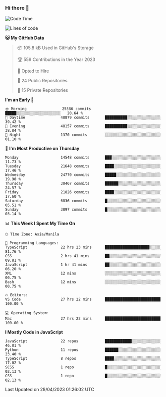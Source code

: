 ### Hi there 👋

<!--START_SECTION:waka-->
![Code Time](http://img.shields.io/badge/Code%20Time-240%20hrs%2016%20mins-blue)

![Lines of code](https://img.shields.io/badge/From%20Hello%20World%20I%27ve%20Written-57.0%20million%20lines%20of%20code-blue)

**🐱 My GitHub Data** 

> 📦 105.8 kB Used in GitHub's Storage 
 > 
> 🏆 559 Contributions in the Year 2023
 > 
> 💼 Opted to Hire
 > 
> 📜 24 Public Repositories 
 > 
> 🔑 15 Private Repositories 
 > 
**I'm an Early 🐤** 

```text
🌞 Morning                25586 commits       █████░░░░░░░░░░░░░░░░░░░░   20.64 % 
🌆 Daytime                48879 commits       ██████████░░░░░░░░░░░░░░░   39.42 % 
🌃 Evening                48157 commits       ██████████░░░░░░░░░░░░░░░   38.84 % 
🌙 Night                  1370 commits        ░░░░░░░░░░░░░░░░░░░░░░░░░   01.10 % 
```
📅 **I'm Most Productive on Thursday** 

```text
Monday                   14548 commits       ███░░░░░░░░░░░░░░░░░░░░░░   11.73 % 
Tuesday                  21648 commits       ████░░░░░░░░░░░░░░░░░░░░░   17.46 % 
Wednesday                24770 commits       █████░░░░░░░░░░░░░░░░░░░░   19.98 % 
Thursday                 30467 commits       ██████░░░░░░░░░░░░░░░░░░░   24.57 % 
Friday                   21826 commits       ████░░░░░░░░░░░░░░░░░░░░░   17.60 % 
Saturday                 6836 commits        █░░░░░░░░░░░░░░░░░░░░░░░░   05.51 % 
Sunday                   3897 commits        █░░░░░░░░░░░░░░░░░░░░░░░░   03.14 % 
```


📊 **This Week I Spent My Time On** 

```text
🕑︎ Time Zone: Asia/Manila

💬 Programming Languages: 
TypeScript               22 hrs 23 mins      ████████████████████░░░░░   81.76 % 
CSS                      2 hrs 41 mins       ██░░░░░░░░░░░░░░░░░░░░░░░   09.81 % 
JavaScript               1 hr 41 mins        ██░░░░░░░░░░░░░░░░░░░░░░░   06.20 % 
XML                      12 mins             ░░░░░░░░░░░░░░░░░░░░░░░░░   00.75 % 
Bash                     12 mins             ░░░░░░░░░░░░░░░░░░░░░░░░░   00.75 % 

🔥 Editors: 
VS Code                  27 hrs 22 mins      █████████████████████████   100.00 % 

💻 Operating System: 
Mac                      27 hrs 22 mins      █████████████████████████   100.00 % 
```

**I Mostly Code in JavaScript** 

```text
JavaScript               22 repos            ████████████░░░░░░░░░░░░░   46.81 % 
Python                   11 repos            ██████░░░░░░░░░░░░░░░░░░░   23.40 % 
TypeScript               8 repos             ████░░░░░░░░░░░░░░░░░░░░░   17.02 % 
SCSS                     1 repo              █░░░░░░░░░░░░░░░░░░░░░░░░   02.13 % 
CSS                      1 repo              █░░░░░░░░░░░░░░░░░░░░░░░░   02.13 % 
```




 Last Updated on 29/04/2023 01:26:02 UTC
<!--END_SECTION:waka-->
